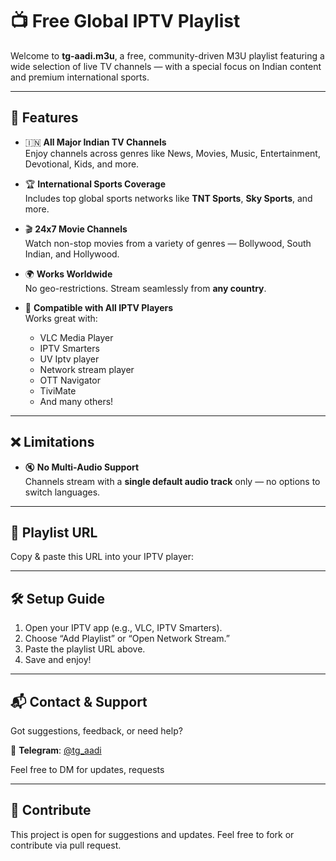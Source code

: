 # 📺 Free Global IPTV Playlist

Welcome to **tg-aadi.m3u**, a free, community-driven M3U playlist featuring a wide selection of live TV channels — with a special focus on Indian content and premium international sports.

---

## 🌟 Features

- 🇮🇳 **All Major Indian TV Channels**  
  Enjoy channels across genres like News, Movies, Music, Entertainment, Devotional, Kids, and more.

- 🏆 **International Sports Coverage**  
  Includes top global sports networks like **TNT Sports**, **Sky Sports**, and more.

- 🎬 **24x7 Movie Channels**  
  Watch non-stop movies from a variety of genres — Bollywood, South Indian, and Hollywood.

- 🌍 **Works Worldwide**  
  No geo-restrictions. Stream seamlessly from **any country**.

- 📱 **Compatible with All IPTV Players**  
  Works great with:
  - VLC Media Player
  - IPTV Smarters
  - UV Iptv player 
  - Network stream player 
  - OTT Navigator 
  - TiviMate
  - And many others!

---

## ❌ Limitations

- 🔇 **No Multi-Audio Support**  
  Channels stream with a **single default audio track** only — no options to switch languages.

---

## 🔗 Playlist URL

Copy & paste this URL into your IPTV player:


---

## 🛠️ Setup Guide

1. Open your IPTV app (e.g., VLC, IPTV Smarters).
2. Choose “Add Playlist” or “Open Network Stream.”
3. Paste the playlist URL above.
4. Save and enjoy!

---

## 📬 Contact & Support

Got suggestions, feedback, or need help?

📢 **Telegram**: [@tg_aadi](https://t.me/tg_aadi)

Feel free to DM for updates, requests

---

## 🤝 Contribute

This project is open for suggestions and updates. Feel free to fork or contribute via pull request.
